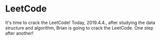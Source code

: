 # LeetCode
It's time to crack the LeetCode!
Today, 2019.4.4., after studying the data structure and algorithm, Brian is going to crack the LeetCode.
One step after another!
